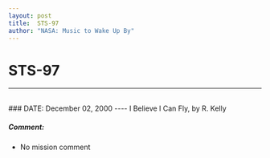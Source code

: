 ```yaml
---
layout: post
title:  STS-97
author: "NASA: Music to Wake Up By"
---
```


# STS-97
----
<br/>
### DATE: December 02, 2000
----
I Believe I Can Fly, by R. Kelly

##### Comment:
* No mission comment
